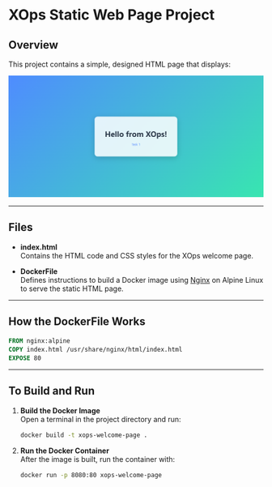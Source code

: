 # XOps Static Web Page Project

## Overview

This project contains a simple, designed HTML page that displays:

![XOps Site](./site.png)


---

## Files

- **index.html**  
  Contains the HTML code and CSS styles for the XOps welcome page.

- **DockerFile**  
  Defines instructions to build a Docker image using [Nginx](https://nginx.org/) on Alpine Linux to serve the static HTML page.

---

## How the DockerFile Works

```dockerfile
FROM nginx:alpine
COPY index.html /usr/share/nginx/html/index.html
EXPOSE 80
```

---
## To Build and Run

1. **Build the Docker Image**  
   Open a terminal in the project directory and run:
   ```bash
   docker build -t xops-welcome-page .
   ```
2. **Run the Docker Container**  
   After the image is built, run the container with:
   ```bash
   docker run -p 8080:80 xops-welcome-page
   ```